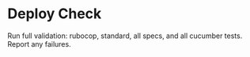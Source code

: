 # Deploy Check

Run full validation: rubocop, standard, all specs, and all cucumber tests. Report any failures.